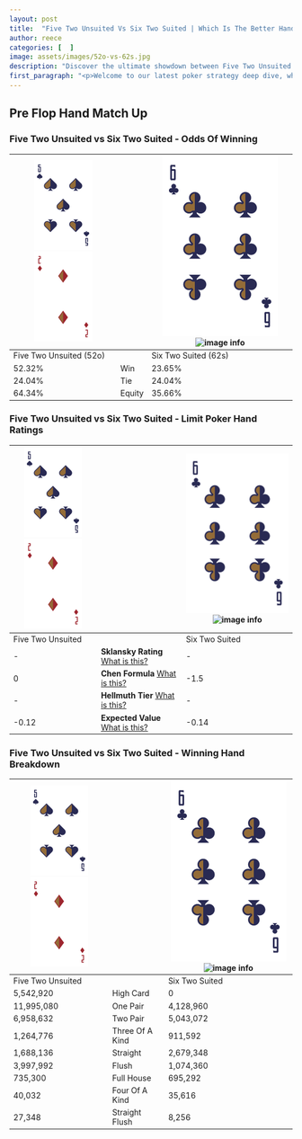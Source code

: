 ```yaml
---
layout: post
title:  "Five Two Unsuited Vs Six Two Suited | Which Is The Better Hand In Poker? A Complete Guide"
author: reece
categories: [  ]
image: assets/images/52o-vs-62s.jpg
description: "Discover the ultimate showdown between Five Two Unsuited and Six Two Suited in poker! Uncover the odds, strategies, and scenarios where one hand triumphs over the other. Get ready to up your poker game with this thrilling analysis."
first_paragraph: "<p>Welcome to our latest poker strategy deep dive, where we're pitting two distinct hands against each other in a high-stakes showdown: Five Two Unsuited vs Six Two Suited.</p><p>In the dynamic world of poker, every decision counts, and knowing which hand holds the upper hand is key to your success at the table.</p><p>In this article, we'll dissect these two hands, explore the scenarios where one dominates the other, and equip you with the knowledge to make strategic choices that can tip the odds in your favor.</p><p>Get ready to unravel the intriguing dynamics of these poker hands and elevate your game to new heights.</p>"
---
```




[comment]: # (sp0)

## Pre Flop Hand Match Up

<div class="table hand-ratings" markdown="1"> 



### Five Two Unsuited vs Six Two Suited - Odds Of Winning


    
| ![image info](assets/images/hand1/5.png) ![image info](assets/images/hand1/2o.png) |  | ![image info](assets/images/hand2/6.png) ![image info](assets/images/hand2/2s.png) |
| -------- | -------- | -------- |
| Five Two Unsuited (52o) |  | Six Two Suited (62s) |
| 52.32% | Win | 23.65% |
| 24.04% | Tie | 24.04% |
| 64.34% | Equity | 35.66% |




[comment]: # (sp1)



### Five Two Unsuited vs Six Two Suited - Limit Poker Hand Ratings


    
| ![image info](assets/images/hand1/5.png) ![image info](assets/images/hand1/2o.png) |  | ![image info](assets/images/hand2/6.png) ![image info](assets/images/hand2/2s.png) |
| -------- | -------- | -------- |
| Five Two Unsuited |  | Six Two Suited |
| - | **Sklansky Rating** [What is this?](/sklansky-rating-explained) | - |
| 0 | **Chen Formula** [What is this?](/chen-formula-explained) | -1.5 |
| - | **Hellmuth Tier** [What is this?](/Hellmuth-tier-explained) | - |
| -0.12 | **Expected Value** [What is this?](/expected-value-explained) | -0.14 |




[comment]: # (sp2)



### Five Two Unsuited vs Six Two Suited - Winning Hand Breakdown


    
| ![image info](assets/images/hand1/5.png) ![image info](assets/images/hand1/2o.png) |  | ![image info](assets/images/hand2/6.png) ![image info](assets/images/hand2/2s.png) |
| -------- | -------- | -------- |
| Five Two Unsuited |  | Six Two Suited |
| 5,542,920 | High Card | 0 |
| 11,995,080 | One Pair | 4,128,960 |
| 6,958,632 | Two Pair | 5,043,072 |
| 1,264,776 | Three Of A Kind | 911,592 |
| 1,688,136 | Straight | 2,679,348 |
| 3,997,992 | Flush | 1,074,360 |
| 735,300 | Full House | 695,292 |
| 40,032 | Four Of A Kind | 35,616 |
| 27,348 | Straight Flush | 8,256 |




[comment]: # (sp3)



</div>

[comment]: # (sp4)



[comment]: # (sp5)

